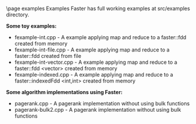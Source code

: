 \page examples Examples
Faster has full working examples at src/examples directory.

__Some toy examples:__

- fexample-int.cpp - A example applying map and reduce to a faster::fdd <int> created from memory
- fexample-int-file.cpp - A example applying map and reduce to a faster::fdd <int> created from
file
- fexample-int-vector.cpp - A example applying map and reduce to a faster::fdd <vector<int>>
created from memory
- fexample-indexed.cpp - A example applying map and reduce to a faster::indexedFdd <int,int>
created from memory

__Some algorithm implementations using Faster:__

- pagerank.cpp - A pagerank implementation without using bulk functions
- pagerank-bulk2.cpp - A pagerank implementation without using bulk functions



